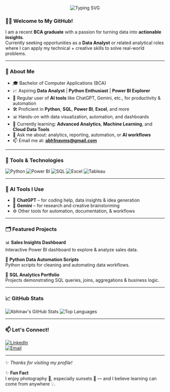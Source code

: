 <p align="center">
  <img src="https://readme-typing-svg.demolab.com?font=Fira+Code&size=24&pause=1000&center=true&vCenter=true&width=600&lines=Hi+There%2C+I'm+Abhinav+MS+%F0%9F%91%8B;I'm+an+Aspiring+Data+Analyst+%F0%9F%92%BC;Welcome+to+my+GitHub+profile!" alt="Typing SVG" />
</p>




### 🙋‍♂️ Welcome to My GitHub!

I am a recent **BCA graduate** with a passion for turning data into **actionable insights**.  
Currently seeking opportunities as a **Data Analyst** or related analytical roles where I can apply my technical + creative skills to solve real-world problems.

---

### 🚀 About Me

- 🎓 Bachelor of Computer Applications (BCA)
- 📈 Aspiring **Data Analyst** | **Python Enthusiast** | **Power BI Explorer**
- 🤖 Regular user of **AI tools** like ChatGPT, Gemini, etc., for productivity & automation
- 🛠️ Proficient in **Python**, **SQL**, **Power BI**, **Excel**, and more
- 📊 Hands-on with data visualization, automation, and dashboards
- 🌱 Currently learning: **Advanced Analytics**, **Machine Learning**, and **Cloud Data Tools**
- 💬 Ask me about: analytics, reporting, automation, or **AI workflows**
- 📫 Email me at: **abh1navms@gmail.com**

---

### 🧰 Tools & Technologies

![Python](https://img.shields.io/badge/Python-3776AB?style=for-the-badge&logo=python&logoColor=white)
![Power BI](https://img.shields.io/badge/Power%20BI-F2C811?style=for-the-badge&logo=powerbi&logoColor=black)
![SQL](https://img.shields.io/badge/SQL-316192?style=for-the-badge&logo=postgresql&logoColor=white)
![Excel](https://img.shields.io/badge/Excel-217346?style=for-the-badge&logo=microsoft-excel&logoColor=white)
![Tableau](https://img.shields.io/badge/Tableau-E97627?style=for-the-badge&logo=tableau&logoColor=white)

---

### 🤖 AI Tools I Use

- 💬 **ChatGPT** – for coding help, data insights & idea generation  
- 🧠 **Gemini** – for research and creative brainstorming  
- ⚙️ Other tools for automation, documentation, & workflows  

---

### 🗂️ Featured Projects

📊 **Sales Insights Dashboard**  
Interactive Power BI dashboard to explore & analyze sales data.

🐍 **Python Data Automation Scripts**  
Python scripts for cleaning and automating data workflows.

🧾 **SQL Analytics Portfolio**  
Projects demonstrating SQL queries, joins, aggregations & business logic.

---

### 📈 GitHub Stats

![Abhinav's GitHub Stats](https://github-readme-stats.vercel.app/api?username=Abh1navms&show_icons=true&theme=radical)
![Top Languages](https://github-readme-stats.vercel.app/api/top-langs/?username=Abh1navms&layout=compact&theme=radical)

---

### 📫 Let's Connect!

[![LinkedIn](https://img.shields.io/badge/LinkedIn-AbhinavMS-blue?style=for-the-badge&logo=linkedin&logoColor=white)](https://www.linkedin.com/in/abhinav-ms-445a30362)  
[![Email](https://img.shields.io/badge/Email-abh1navms@gmail.com-red?style=for-the-badge&logo=gmail&logoColor=white)](mailto:abh1navms@gmail.com)

---

✨ _Thanks for visiting my profile!_  

✨ **Fun Fact**  
I enjoy photography 📸, especially sunsets 🌇 — and I believe learning can come from anywhere 💡.



